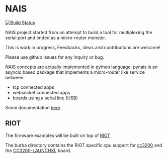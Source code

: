 # NAIS

[![Build Status](https://travis-ci.org/attdona/NAIS.svg?branch=master)](https://travis-ci.org/attdona/NAIS)

NAIS project started from an attempt to build a tool for multiplexing the
serial port and ended as a micro-router monster.

This is work in progress,
Feedbacks, ideas and contributions are welcome!

Please use github Issues for any inquiry or bug.

NAIS concepts are actually implemented in python language:
pynais is an asyncio based package that implements a micro-router like service
between:

 * tcp connected apps
 * websocket connected apps
 * boards using a serial line (USB)

Some documentation [here](http://nais.readthedocs.io)

## RIOT

The firmware examples will be built on top of [RIOT](http://riot-os.org/)

The burba directory contains the RIOT specific cpu support for [cc3200](http://www.ti.com/product/CC3200) and the [CC3200-LAUNCHXL](http://www.ti.com/tool/cc3200-launchxl) board.


